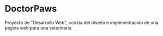 # DoctorPaws
 Proyecto de "Desarrollo Web", consta del diseño e implementación de una página web para una veterinaria. 
